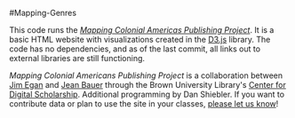 #Mapping-Genres

This code runs the [_Mapping Colonial Americas Publishing Project_](http://www.stg.brown.edu/projects/mapping-genres/).  It is a basic HTML website with visualizations created in the [D3.js](http://www.d3js.org) library.  The code has no dependencies, and as of the last commit, all links out to external libraries are still functioning.

_Mapping Colonial Americans Publishing Project_ is a collaboration between [Jim Egan](http://research.brown.edu/myresearch/James_Egan) and [Jean Bauer](http://www.jeanbauer.com) through the Brown University Library's [Center for Digital Scholarship](http://library.brown.edu/cds).  Additional programming by Dan Shiebler.  If you want to contribute data or plan to use the site in your classes, [please let us know](mailto:jean_bauer@brown.edu)!